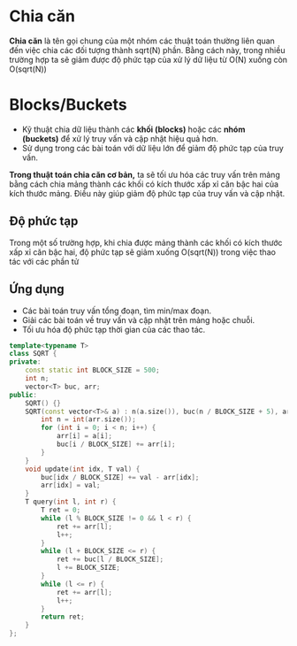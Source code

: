# Chia căn

**Chia căn** là tên gọi chung của một nhóm các thuật toán thường liên quan đến việc chia các đối tượng thành sqrt(N) phần. Bằng cách này, trong nhiều trường hợp ta sẽ giảm được độ phức tạp của xử lý dữ liệu từ O(N) xuống còn O(sqrt(N))
# Blocks/Buckets

- Kỹ thuật chia dữ liệu thành các **khối (blocks)** hoặc các **nhóm (buckets)** để xử lý truy vấn và cập nhật hiệu quả hơn.
- Sử dụng trong các bài toán với dữ liệu lớn để giảm độ phức tạp của truy vấn.

**Trong thuật toán chia căn cơ bản,** ta sẽ tối ưu hóa các truy vấn trên mảng bằng cách chia mảng thành các khối có kích thước xấp xỉ căn bậc hai của kích thước mảng. Điều này giúp giảm độ phức tạp của truy vấn và cập nhật.

## Độ phức tạp

Trong một số trường hợp, khi chia được mảng thành các khối có kích thước xấp xỉ căn bậc hai, độ phức tạp sẽ giảm xuống O(sqrt(N)) trong việc thao tác với các phần tử

## Ứng dụng

- Các bài toán truy vấn tổng đoạn, tìm min/max đoạn.
- Giải các bài toán về truy vấn và cập nhật trên mảng hoặc chuỗi.
- Tối ưu hóa độ phức tạp thời gian của các thao tác.

```cpp
template<typename T>
class SQRT {
private:
    const static int BLOCK_SIZE = 500;
    int n;
    vector<T> buc, arr;
public:
    SQRT() {}
    SQRT(const vector<T>& a) : n(a.size()), buc(n / BLOCK_SIZE + 5), arr(n) {
        int n = int(arr.size());
        for (int i = 0; i < n; i++) {
            arr[i] = a[i];
            buc[i / BLOCK_SIZE] += arr[i];
        }
    }
    void update(int idx, T val) {
        buc[idx / BLOCK_SIZE] += val - arr[idx];
        arr[idx] = val;
    }
    T query(int l, int r) {
        T ret = 0;
        while (l % BLOCK_SIZE != 0 && l < r) {
            ret += arr[l];
            l++;
        }
        while (l + BLOCK_SIZE <= r) {
            ret += buc[l / BLOCK_SIZE];
            l += BLOCK_SIZE;
        }
        while (l <= r) {
            ret += arr[l];
            l++;
        }
        return ret;
    }
};

```
